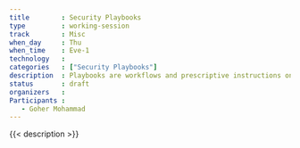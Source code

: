 ```yaml
---
title        : Security Playbooks
type         : working-session
track        : Misc
when_day     : Thu
when_time    : Eve-1
technology   :
categories   : ["Security Playbooks"]
description  : Playbooks are workflows and prescriptive instructions on how to handle specific Security activities or incidents.
status       : draft
organizers   :
Participants :
   - Goher Mohammad
---
```


{{< description >}}
